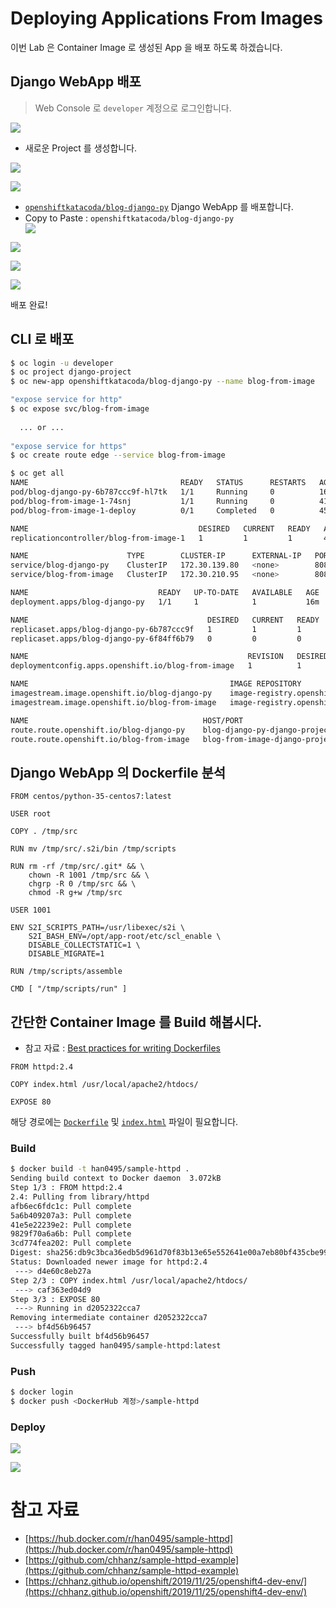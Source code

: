 # Deploying Applications From Images
이번 Lab 은 Container Image 로 생성된 App 을 배포 하도록 하겠습니다.   
   
## Django WebApp 배포
> Web Console 로 `developer` 계정으로 로그인합니다.

<img src="/asset/o/img-1.png" style="max-width: 95%; height: auto;"></p>
* 새로운 Project 를 생성합니다.   
   
<img src="/asset/o/img-2.png" style="max-width: 95%; height: auto;"></p>   
   
<img src="/asset/o/img-3.png" style="max-width: 95%; height: auto;"></p>
* [`openshiftkatacoda/blog-django-py`](https://github.com/openshift-katacoda/blog-django-py) Django WebApp 를 배포합니다.    
* Copy to Paste : `openshiftkatacoda/blog-django-py`   
<img src="/asset/o/img-4.png" style="max-width: 95%; height: auto;"></p>
   
<img src="/asset/o/img-5.png" style="max-width: 95%; height: auto;"></p>
   
<img src="/asset/o/img-6.png" style="max-width: 95%; height: auto;"></p>
   
<img src="/asset/o/img-7.png" style="max-width: 95%; height: auto;"></p>
배포 완료!   
      
## CLI 로 배포
```bash
$ oc login -u developer
$ oc project django-project
$ oc new-app openshiftkatacoda/blog-django-py --name blog-from-image

"expose service for http"
$ oc expose svc/blog-from-image
   
  ... or ... 
   
"expose service for https"
$ oc create route edge --service blog-from-image

$ oc get all
NAME                                  READY   STATUS      RESTARTS   AGE
pod/blog-django-py-6b787ccc9f-hl7tk   1/1     Running     0          16m
pod/blog-from-image-1-74snj           1/1     Running     0          41s
pod/blog-from-image-1-deploy          0/1     Completed   0          45s

NAME                                      DESIRED   CURRENT   READY   AGE
replicationcontroller/blog-from-image-1   1         1         1       45s

NAME                      TYPE        CLUSTER-IP      EXTERNAL-IP   PORT(S)    AGE
service/blog-django-py    ClusterIP   172.30.139.80   <none>        8080/TCP   16m
service/blog-from-image   ClusterIP   172.30.210.95   <none>        8080/TCP   48s

NAME                             READY   UP-TO-DATE   AVAILABLE   AGE
deployment.apps/blog-django-py   1/1     1            1           16m

NAME                                        DESIRED   CURRENT   READY   AGE
replicaset.apps/blog-django-py-6b787ccc9f   1         1         1       16m
replicaset.apps/blog-django-py-6f84ff6b79   0         0         0       16m

NAME                                                 REVISION   DESIRED   CURRENT   TRIGGERED BY
deploymentconfig.apps.openshift.io/blog-from-image   1          1         1         config,image(blog-from-image:latest)

NAME                                             IMAGE REPOSITORY                                                                  TAGS     UPDATED
imagestream.image.openshift.io/blog-django-py    image-registry.openshift-image-registry.svc:5000/django-project/blog-django-py    latest   16 minutes ago
imagestream.image.openshift.io/blog-from-image   image-registry.openshift-image-registry.svc:5000/django-project/blog-from-image   latest   46 seconds ago

NAME                                       HOST/PORT                                           PATH   SERVICES          PORT       TERMINATION   WILDCARD
route.route.openshift.io/blog-django-py    blog-django-py-django-project.apps.ocp.chhan.com           blog-django-py    8080-tcp                 None
route.route.openshift.io/blog-from-image   blog-from-image-django-project.apps.ocp.chhan.com          blog-from-image   8080-tcp                 None
```
   
## Django WebApp 의 Dockerfile 분석
```docker
FROM centos/python-35-centos7:latest

USER root

COPY . /tmp/src

RUN mv /tmp/src/.s2i/bin /tmp/scripts

RUN rm -rf /tmp/src/.git* && \
    chown -R 1001 /tmp/src && \
    chgrp -R 0 /tmp/src && \
    chmod -R g+w /tmp/src

USER 1001

ENV S2I_SCRIPTS_PATH=/usr/libexec/s2i \
    S2I_BASH_ENV=/opt/app-root/etc/scl_enable \
    DISABLE_COLLECTSTATIC=1 \
    DISABLE_MIGRATE=1

RUN /tmp/scripts/assemble

CMD [ "/tmp/scripts/run" ]
```
   
## 간단한 Container Image 를 Build 해봅시다.
* 참고 자료 : [Best practices for writing Dockerfiles](https://docs.docker.com/develop/develop-images/dockerfile_best-practices/)   
```docker
FROM httpd:2.4

COPY index.html /usr/local/apache2/htdocs/

EXPOSE 80
```   
해당 경로에는 [`Dockerfile`](https://raw.githubusercontent.com/chhanz/sample-httpd-example/master/Dockerfile) 및 [`index.html`](https://raw.githubusercontent.com/chhanz/sample-httpd-example/master/index.html) 파일이 필요합니다.   
   
### Build
```bash
$ docker build -t han0495/sample-httpd .
Sending build context to Docker daemon  3.072kB
Step 1/3 : FROM httpd:2.4
2.4: Pulling from library/httpd
afb6ec6fdc1c: Pull complete
5a6b409207a3: Pull complete
41e5e22239e2: Pull complete
9829f70a6a6b: Pull complete
3cd774fea202: Pull complete
Digest: sha256:db9c3bca36edb5d961d70f83b13e65e552641e00a7eb80bf435cbe9912afcb1f
Status: Downloaded newer image for httpd:2.4
 ---> d4e60c8eb27a
Step 2/3 : COPY index.html /usr/local/apache2/htdocs/
 ---> caf363ed04d9
Step 3/3 : EXPOSE 80
 ---> Running in d2052322cca7
Removing intermediate container d2052322cca7
 ---> bf4d56b96457
Successfully built bf4d56b96457
Successfully tagged han0495/sample-httpd:latest
```
### Push
```bash
$ docker login
$ docker push <DockerHub 계정>/sample-httpd
```
   
### Deploy
<img src="/asset/o/img-8.png" style="max-width: 95%; height: auto;"></p>
<img src="/asset/o/img-9.png" style="max-width: 95%; height: auto;"></p>

# 참고 자료
* [https://hub.docker.com/r/han0495/sample-httpd](https://hub.docker.com/r/han0495/sample-httpd)   
* [https://github.com/chhanz/sample-httpd-example](https://github.com/chhanz/sample-httpd-example)   
* [https://chhanz.github.io/openshift/2019/11/25/openshift4-dev-env/](https://chhanz.github.io/openshift/2019/11/25/openshift4-dev-env/)   
